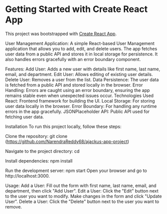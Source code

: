 # Getting Started with Create React App

This project was bootstrapped with [Create React App](https://github.com/facebook/create-react-app).

User Management Application:
A simple React-based User Management application that allows you to add, edit, and delete users. The app fetches user data from a public API and stores it in local storage for persistence. It also handles errors gracefully with an error boundary component.

Features:
Add User: Adds a new user with details like first name, last name, email, and department.
Edit User: Allows editing of existing user details.
Delete User: Removes a user from the list.
Data Persistence: The user data is fetched from a public API and stored locally in the browser.
Error Handling: Errors are caught using an error boundary, ensuring the app remains stable even when unexpected issues occur.
Technologies Used
React: Frontend framework for building the UI.
Local Storage: For storing user data locally in the browser.
Error Boundary: For handling any runtime errors in the app gracefully.
JSONPlaceholder API: Public API used for fetching user data.

Installation
To run this project locally, follow these steps:

Clone the repository:
git clone (https://github.com/NarendraReddy68/ajackus-app-project)

Navigate to the project directory:
cd <project-directory>

Install dependencies:
npm install

Run the development server:
npm start
Open your browser and go to http://localhost:3000.

Usage:
Add a User: Fill out the form with first name, last name, email, and department, then click "Add User".
Edit a User: Click the "Edit" button next to the user you want to modify. Make changes in the form and click "Update User".
Delete a User: Click the "Delete" button next to the user you want to remove.
